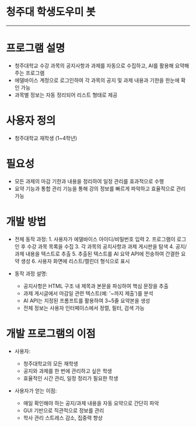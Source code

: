 # 청주대 학생도우미 봇

---
# 프로그램 설명


- 청주대학교 수강 과목의 공지사항과 과제를 자동으로 수집하고, AI를 활용해 요약해주는 프로그램
- 에델바이스 계정으로 로그인하여 각 과목의 공지 및 과제 내용과 기한을 한눈에 확인 가능
- 과목별 정보는 자동 정리되어 리스트 형태로 제공


# 사용자 정의


- 청주대학교 재학생 (1~4학년)


# 필요성


- 모든 과제의 마감 기한과 내용을 정리하여 일정 관리를 효과적으로 수행
- 요약 기능과 통합 관리 기능을 통해 강의 정보를 빠르게 파악하고 효율적으로 관리 가능


# 개발 방법


- 전체 동작 과정:
		1. 사용자가 에델바이스 아이디/비밀번호 입력
		2. 프로그램이 로그인 후 수강 과목 목록을 수집
		3. 각 과목의 공지사항과 과제 게시판을 탐색
		4. 공지/과제 내용을 텍스트로 추출
		5. 추출된 텍스트를 AI 요약 API에 전송하여 간결한 요약 생성
		6. 사용자 화면에 리스트/캘린더 형식으로 표시

- 동작 과정 설명:
	- 공지사항은 HTML 구조 내 제목과 본문을 파싱하여 핵심 문장을 추출
	- 과제 게시글에서 마감일 관련 텍스트(예: '~까지 제출')를 분석
	- AI API는 지정된 프롬프트를 활용하여 3~5줄 요약본을 생성
	- 전체 정보는 사용자 인터페이스에서 정렬, 필터, 검색 가능


# 개발 프로그램의 이점


- 사용자:
	- 청주대학교의 모든 재학생
	- 공지와 과제를 한 번에 관리하고 싶은 학생
	- 효율적인 시간 관리, 일정 정리가 필요한 학생

- 사용자가 얻는 이점:
	- 매일 확인해야 하는 공지/과제 내용을 자동 요약으로 간단히 파악
	- GUI 기반으로 직관적으로 정보를 관리
	- 학사 관리 스트레스 감소, 집중력 향상

